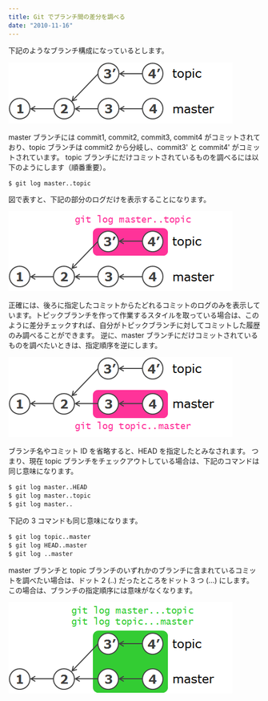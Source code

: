 ```yaml
---
title: Git でブランチ間の差分を調べる
date: "2010-11-16"
---
```


下記のようなブランチ構成になっているとします。

![diff-between-branches1.png](diff-between-branches1.png)

master ブランチには commit1, commit2, commit3, commit4 がコミットされており、topic ブランチは commit2 から分岐し、commit3' と commit4' がコミットされています。
topic ブランチにだけコミットされているものを調べるには以下のようにします（順番重要）。

```bash
$ git log master..topic
```

図で表すと、下記の部分のログだけを表示することになります。

![diff-between-branches2.png](diff-between-branches2.png)

正確には、後ろに指定したコミットからたどれるコミットのログのみを表示しています。トピックブランチを作って作業するスタイルを取っている場合は、このように差分チェックすれば、自分がトピックブランチに対してコミットした履歴のみ調べることができます。
逆に、master ブランチにだけコミットされているものを調べたいときは、指定順序を逆にします。

![diff-between-branches3.png](diff-between-branches3.png)

ブランチ名やコミット ID を省略すると、HEAD を指定したとみなされます。
つまり、現在 topic ブランチをチェックアウトしている場合は、下記のコマンドは同じ意味になります。

```bash
$ git log master..HEAD
$ git log master..topic
$ git log master..
```

下記の 3 コマンドも同じ意味になります。

```bash
$ git log topic..master
$ git log HEAD..master
$ git log ..master
```

master ブランチと topic ブランチのいずれかのブランチに含まれているコミットを調べたい場合は、ドット 2 (..) だったところをドット 3 つ (...) にします。
この場合は、ブランチの指定順序には意味がなくなります。

![diff-between-branches4.png](diff-between-branches4.png)

